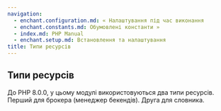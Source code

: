 ```yaml
---
navigation:
  - enchant.configuration.md: « Налаштування під час виконання
  - enchant.constants.md: Обумовлені константи »
  - index.md: PHP Manual
  - enchant.setup.md: Встановлення та налаштування
title: Типи ресурсів
---
```

## Типи ресурсів

До PHP 8.0.0, у цьому модулі використовуються два типи ресурсів. Перший для брокера (менеджер бекендів). Друга для словника.
